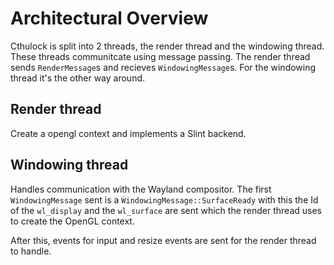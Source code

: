 # Architectural Overview
Cthulock is split into 2 threads, the render thread and the windowing thread. These threads communitcate using message passing. The render thread sends `RenderMessage`s and recieves `WindowingMessage`s. For the windowing thread it's the other way around.

## Render thread
Create a opengl context and implements a Slint backend.

## Windowing thread
Handles communication with the Wayland compositor. The first `WindowingMessage` sent is a `ẀindowingMessage::SurfaceReady` with this the Id of the `wl_display` and the `wl_surface` are sent which the render thread uses to create the OpenGL context.

After this, events for input and resize events are sent for the render thread to handle.
